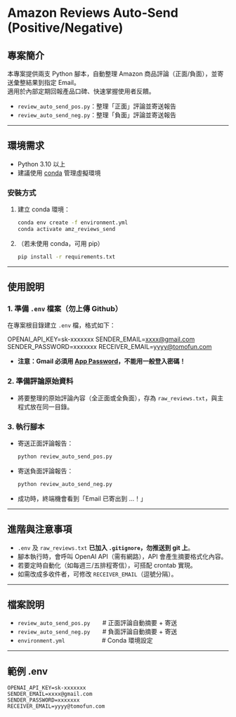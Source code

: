 # Amazon Reviews Auto-Send (Positive/Negative)

## 專案簡介

本專案提供兩支 Python 腳本，自動整理 Amazon 商品評論（正面/負面），並寄送彙整結果到指定 Email。  
適用於內部定期回報產品口碑、快速掌握使用者反饋。

- `review_auto_send_pos.py`：整理「正面」評論並寄送報告
- `review_auto_send_neg.py`：整理「負面」評論並寄送報告

---

## 環境需求

- Python 3.10 以上
- 建議使用 [conda](https://docs.conda.io/en/latest/) 管理虛擬環境

### 安裝方式

1. 建立 conda 環境：
    ```bash
    conda env create -f environment.yml
    conda activate amz_reviews_send
    ```

2. （若未使用 conda，可用 pip）
    ```bash
    pip install -r requirements.txt
    ```

---

## 使用說明

### 1. 準備 `.env` 檔案（**勿上傳 Github**）

在專案根目錄建立 `.env` 檔，格式如下：

OPENAI_API_KEY=sk-xxxxxxx
SENDER_EMAIL=xxxx@gmail.com
SENDER_PASSWORD=xxxxxxx
RECEIVER_EMAIL=yyyy@tomofun.com


- **注意：Gmail 必須用 [App Password](https://support.google.com/accounts/answer/185833?hl=zh-Hant)，不能用一般登入密碼！**

### 2. 準備評論原始資料

- 將要整理的原始評論內容（全正面或全負面），存為 `raw_reviews.txt`，與主程式放在同一目錄。

### 3. 執行腳本

- 寄送正面評論報告：
    ```bash
    python review_auto_send_pos.py
    ```
- 寄送負面評論報告：
    ```bash
    python review_auto_send_neg.py
    ```

- 成功時，終端機會看到「Email 已寄出到 ...！」

---

## 進階與注意事項

- `.env` 及 `raw_reviews.txt` **已加入 `.gitignore`，勿推送到 git 上**。
- 腳本執行時，會呼叫 OpenAI API（需有網路），API 會產生摘要格式化內容。
- 若要定時自動化（如每週三/五排程寄信），可搭配 crontab 實現。
- 如需改成多收件者，可修改 `RECEIVER_EMAIL`（逗號分隔）。

---

## 檔案說明

- `review_auto_send_pos.py`  # 正面評論自動摘要 + 寄送
- `review_auto_send_neg.py`  # 負面評論自動摘要 + 寄送
- `environment.yml`      # Conda 環境設定

---

## 範例 .env
```
OPENAI_API_KEY=sk-xxxxxxx
SENDER_EMAIL=xxxx@gmail.com
SENDER_PASSWORD=xxxxxxx
RECEIVER_EMAIL=yyyy@tomofun.com
```
